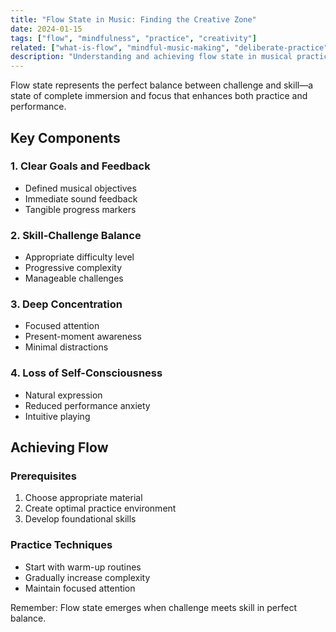 ```yaml
---
title: "Flow State in Music: Finding the Creative Zone"
date: 2024-01-15
tags: ["flow", "mindfulness", "practice", "creativity"]
related: ["what-is-flow", "mindful-music-making", "deliberate-practice"]
description: "Understanding and achieving flow state in musical practice and performance"
---
```

Flow state represents the perfect balance between challenge and skill—a state of complete immersion and focus that enhances both practice and performance.

## Key Components

### 1. Clear Goals and Feedback
- Defined musical objectives
- Immediate sound feedback
- Tangible progress markers

### 2. Skill-Challenge Balance
- Appropriate difficulty level
- Progressive complexity
- Manageable challenges

### 3. Deep Concentration
- Focused attention
- Present-moment awareness
- Minimal distractions

### 4. Loss of Self-Consciousness
- Natural expression
- Reduced performance anxiety
- Intuitive playing

## Achieving Flow

### Prerequisites
1. Choose appropriate material
2. Create optimal practice environment
3. Develop foundational skills

### Practice Techniques
- Start with warm-up routines
- Gradually increase complexity
- Maintain focused attention

Remember: Flow state emerges when challenge meets skill in perfect balance.